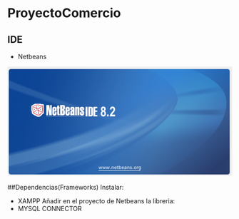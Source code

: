 # ProyectoComercio

## IDE
- Netbeans

![imagen](https://github.com/marlenelisvas/ProyectoComercio/blob/main/images/netbeans_vs.png)


##Dependencias(Frameworks)
Instalar:
- XAMPP
Añadir en el proyecto de Netbeans la libreria:
- MYSQL CONNECTOR


